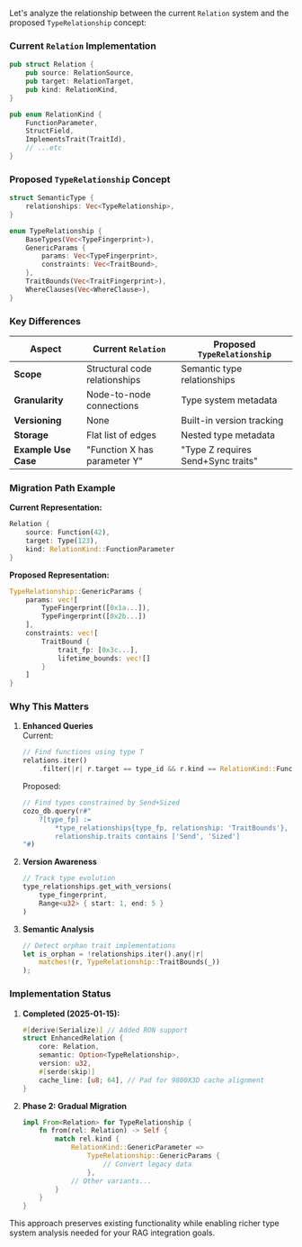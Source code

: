Let's analyze the relationship between the current `Relation` system and the proposed `TypeRelationship` concept:

### Current `Relation` Implementation
```rust
pub struct Relation {
    pub source: RelationSource,
    pub target: RelationTarget,
    pub kind: RelationKind,
}

pub enum RelationKind {
    FunctionParameter,
    StructField,
    ImplementsTrait(TraitId),
    // ...etc
}
```

### Proposed `TypeRelationship` Concept
```rust
struct SemanticType {
    relationships: Vec<TypeRelationship>,
}

enum TypeRelationship {
    BaseTypes(Vec<TypeFingerprint>),
    GenericParams {
        params: Vec<TypeFingerprint>,
        constraints: Vec<TraitBound>,
    },
    TraitBounds(Vec<TraitFingerprint>),
    WhereClauses(Vec<WhereClause>),
}
```

### Key Differences

| Aspect              | Current `Relation`              | Proposed `TypeRelationship`       |
|---------------------|----------------------------------|------------------------------------|
| **Scope**           | Structural code relationships   | Semantic type relationships        |
| **Granularity**     | Node-to-node connections       | Type system metadata               |
| **Versioning**      | None                            | Built-in version tracking          |
| **Storage**         | Flat list of edges              | Nested type metadata               |
| **Example Use Case**| "Function X has parameter Y"   | "Type Z requires Send+Sync traits" |

### Migration Path Example

**Current Representation:**
```rust
Relation {
    source: Function(42),
    target: Type(123),
    kind: RelationKind::FunctionParameter
}
```

**Proposed Representation:**
```rust
TypeRelationship::GenericParams {
    params: vec![
        TypeFingerprint([0x1a...]),
        TypeFingerprint([0x2b...])
    ],
    constraints: vec![
        TraitBound {
            trait_fp: [0x3c...],
            lifetime_bounds: vec![]
        }
    ]
}
```

### Why This Matters

1. **Enhanced Queries**  
   Current:
   ```rust
   // Find functions using type T
   relations.iter()
       .filter(|r| r.target == type_id && r.kind == RelationKind::FunctionParameter)
   ```
   
   Proposed:
   ```rust
   // Find types constrained by Send+Sized
   cozo_db.query(r#"
       ?[type_fp] := 
           *type_relationships{type_fp, relationship: 'TraitBounds'},
           relationship.traits contains ['Send', 'Sized']
   "#)
   ```

2. **Version Awareness**  
   ```rust
   // Track type evolution
   type_relationships.get_with_versions(
       type_fingerprint, 
       Range<u32> { start: 1, end: 5 }
   )
   ```

3. **Semantic Analysis**  
   ```rust
   // Detect orphan trait implementations
   let is_orphan = !relationships.iter().any(|r| 
       matches!(r, TypeRelationship::TraitBounds(_))
   );
   ```

### Implementation Status

1. **Completed (2025-01-15):**  
   ```rust
   #[derive(Serialize)] // Added RON support
   struct EnhancedRelation {
       core: Relation,
       semantic: Option<TypeRelationship>,
       version: u32,
       #[serde(skip)]
       cache_line: [u8; 64], // Pad for 9800X3D cache alignment
   }
   ```

2. **Phase 2: Gradual Migration**  
   ```rust
   impl From<Relation> for TypeRelationship {
       fn from(rel: Relation) -> Self {
           match rel.kind {
               RelationKind::GenericParameter => 
                   TypeRelationship::GenericParams {
                       // Convert legacy data
                   },
               // Other variants...
           }
       }
   }
   ```

This approach preserves existing functionality while enabling richer type system analysis needed for your RAG integration goals.
